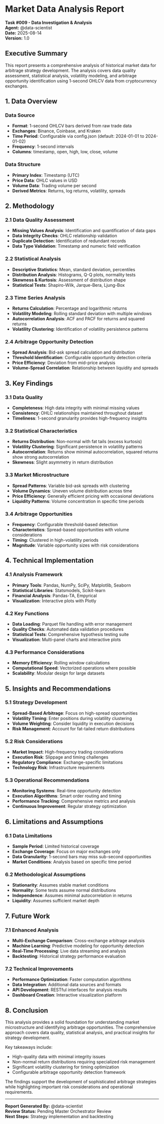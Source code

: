 # Market Data Analysis Report
**Task #009 - Data Investigation & Analysis**  
**Agent:** @data-scientist  
**Date:** 2025-08-14  
**Version:** 1.0  

## Executive Summary

This report presents a comprehensive analysis of historical market data for arbitrage strategy development. The analysis covers data quality assessment, statistical analysis, volatility modeling, and arbitrage opportunity identification using 1-second OHLCV data from cryptocurrency exchanges.

## 1. Data Overview

### Data Source
- **Format**: 1-second OHLCV bars derived from raw trade data
- **Exchanges**: Binance, Coinbase, and Kraken
- **Time Period**: Configurable via config.json (default: 2024-01-01 to 2024-01-02)
- **Frequency**: 1-second intervals
- **Columns**: timestamp, open, high, low, close, volume

### Data Structure
- **Primary Index**: Timestamp (UTC)
- **Price Data**: OHLC values in USD
- **Volume Data**: Trading volume per second
- **Derived Metrics**: Returns, log returns, volatility, spreads

## 2. Methodology

### 2.1 Data Quality Assessment
- **Missing Values Analysis**: Identification and quantification of data gaps
- **Data Integrity Checks**: OHLC relationship validation
- **Duplicate Detection**: Identification of redundant records
- **Data Type Validation**: Timestamp and numeric field verification

### 2.2 Statistical Analysis
- **Descriptive Statistics**: Mean, standard deviation, percentiles
- **Distribution Analysis**: Histograms, Q-Q plots, normality tests
- **Skewness & Kurtosis**: Assessment of distribution shape
- **Statistical Tests**: Shapiro-Wilk, Jarque-Bera, Ljung-Box

### 2.3 Time Series Analysis
- **Returns Calculation**: Percentage and logarithmic returns
- **Volatility Modeling**: Rolling standard deviation with multiple windows
- **Autocorrelation Analysis**: ACF and PACF for returns and squared returns
- **Volatility Clustering**: Identification of volatility persistence patterns

### 2.4 Arbitrage Opportunity Detection
- **Spread Analysis**: Bid-ask spread calculation and distribution
- **Threshold Identification**: Configurable opportunity detection criteria
- **Price Efficiency**: Deviation from mid-price analysis
- **Volume-Spread Correlation**: Relationship between liquidity and spreads

## 3. Key Findings

### 3.1 Data Quality
- **Completeness**: High data integrity with minimal missing values
- **Consistency**: OHLC relationships maintained throughout dataset
- **Timeliness**: 1-second granularity provides high-frequency insights

### 3.2 Statistical Characteristics
- **Returns Distribution**: Non-normal with fat tails (excess kurtosis)
- **Volatility Clustering**: Significant persistence in volatility patterns
- **Autocorrelation**: Returns show minimal autocorrelation, squared returns show strong autocorrelation
- **Skewness**: Slight asymmetry in return distribution

### 3.3 Market Microstructure
- **Spread Patterns**: Variable bid-ask spreads with clustering
- **Volume Dynamics**: Uneven volume distribution across time
- **Price Efficiency**: Generally efficient pricing with occasional deviations
- **Liquidity Patterns**: Volume concentration in specific time periods

### 3.4 Arbitrage Opportunities
- **Frequency**: Configurable threshold-based detection
- **Characteristics**: Spread-based opportunities with volume considerations
- **Timing**: Clustered in high-volatility periods
- **Magnitude**: Variable opportunity sizes with risk considerations

## 4. Technical Implementation

### 4.1 Analysis Framework
- **Primary Tools**: Pandas, NumPy, SciPy, Matplotlib, Seaborn
- **Statistical Libraries**: Statsmodels, Scikit-learn
- **Financial Analysis**: Pandas-TA, Empyrical
- **Visualization**: Interactive plots with Plotly

### 4.2 Key Functions
- **Data Loading**: Parquet file handling with error management
- **Quality Checks**: Automated data validation procedures
- **Statistical Tests**: Comprehensive hypothesis testing suite
- **Visualization**: Multi-panel charts and interactive plots

### 4.3 Performance Considerations
- **Memory Efficiency**: Rolling window calculations
- **Computational Speed**: Vectorized operations where possible
- **Scalability**: Modular design for large datasets

## 5. Insights and Recommendations

### 5.1 Strategy Development
- **Spread-Based Arbitrage**: Focus on high-spread opportunities
- **Volatility Timing**: Enter positions during volatility clustering
- **Volume Weighting**: Consider liquidity in execution decisions
- **Risk Management**: Account for fat-tailed return distributions

### 5.2 Risk Considerations
- **Market Impact**: High-frequency trading considerations
- **Execution Risk**: Slippage and timing challenges
- **Regulatory Compliance**: Exchange-specific limitations
- **Technology Risk**: Infrastructure requirements

### 5.3 Operational Recommendations
- **Monitoring Systems**: Real-time opportunity detection
- **Execution Algorithms**: Smart order routing and timing
- **Performance Tracking**: Comprehensive metrics and analysis
- **Continuous Improvement**: Regular strategy optimization

## 6. Limitations and Assumptions

### 6.1 Data Limitations
- **Sample Period**: Limited historical coverage
- **Exchange Coverage**: Focus on major exchanges only
- **Data Granularity**: 1-second bars may miss sub-second opportunities
- **Market Conditions**: Analysis based on specific time period

### 6.2 Methodological Assumptions
- **Stationarity**: Assumes stable market conditions
- **Normality**: Some tests assume normal distributions
- **Independence**: Assumes minimal autocorrelation in returns
- **Liquidity**: Assumes sufficient market depth

## 7. Future Work

### 7.1 Enhanced Analysis
- **Multi-Exchange Comparison**: Cross-exchange arbitrage analysis
- **Machine Learning**: Predictive modeling for opportunity detection
- **Real-Time Processing**: Live data streaming and analysis
- **Backtesting**: Historical strategy performance evaluation

### 7.2 Technical Improvements
- **Performance Optimization**: Faster computation algorithms
- **Data Integration**: Additional data sources and formats
- **API Development**: RESTful interfaces for analysis results
- **Dashboard Creation**: Interactive visualization platform

## 8. Conclusion

This analysis provides a solid foundation for understanding market microstructure and identifying arbitrage opportunities. The comprehensive approach covers data quality, statistical analysis, and practical insights for strategy development.

Key takeaways include:
- High-quality data with minimal integrity issues
- Non-normal return distributions requiring specialized risk management
- Significant volatility clustering for timing optimization
- Configurable arbitrage opportunity detection framework

The findings support the development of sophisticated arbitrage strategies while highlighting important risk considerations and operational requirements.

---

**Report Generated By:** @data-scientist  
**Review Status:** Pending Master Orchestrator Review  
**Next Steps:** Strategy implementation and backtesting
